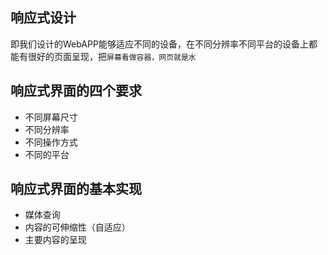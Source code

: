 ## 响应式设计

即我们设计的WebAPP能够适应不同的设备，在不同分辨率不同平台的设备上都能有很好的页面呈现，把`屏幕看做容器，网页就是水`

## 响应式界面的四个要求

* 不同屏幕尺寸
* 不同分辨率
* 不同操作方式
* 不同的平台

## 响应式界面的基本实现

* 媒体查询
* 内容的可伸缩性（自适应）
* 主要内容的呈现

## 